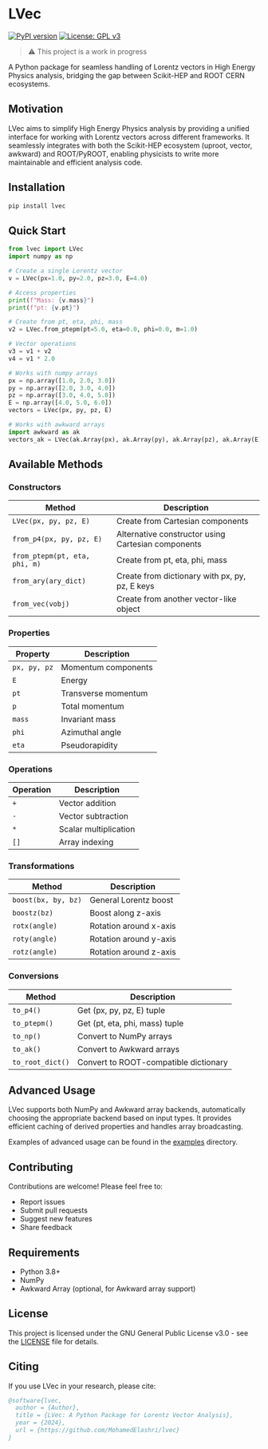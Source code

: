 # LVec

[![PyPI version](https://badge.fury.io/py/lvec.svg)](https://badge.fury.io/py/lvec)
[![License: GPL v3](https://img.shields.io/badge/License-GPLv3-blue.svg)](https://www.gnu.org/licenses/gpl-3.0)

> ⚠️ This project is a work in progress

A Python package for seamless handling of Lorentz vectors in High Energy Physics analysis, bridging the gap between Scikit-HEP and ROOT CERN ecosystems.

## Motivation

LVec aims to simplify High Energy Physics analysis by providing a unified interface for working with Lorentz vectors across different frameworks. It seamlessly integrates with both the Scikit-HEP ecosystem (uproot, vector, awkward) and ROOT/PyROOT, enabling physicists to write more maintainable and efficient analysis code.

## Installation

```bash
pip install lvec
```

## Quick Start

```python
from lvec import LVec
import numpy as np

# Create a single Lorentz vector
v = LVec(px=1.0, py=2.0, pz=3.0, E=4.0)

# Access properties
print(f"Mass: {v.mass}")
print(f"pt: {v.pt}")

# Create from pt, eta, phi, mass
v2 = LVec.from_ptepm(pt=5.0, eta=0.0, phi=0.0, m=1.0)

# Vector operations
v3 = v1 + v2
v4 = v1 * 2.0

# Works with numpy arrays
px = np.array([1.0, 2.0, 3.0])
py = np.array([2.0, 3.0, 4.0])
pz = np.array([3.0, 4.0, 5.0])
E = np.array([4.0, 5.0, 6.0])
vectors = LVec(px, py, pz, E)

# Works with awkward arrays
import awkward as ak
vectors_ak = LVec(ak.Array(px), ak.Array(py), ak.Array(pz), ak.Array(E))
```

## Available Methods

### Constructors

| Method | Description |
|--------|-------------|
| `LVec(px, py, pz, E)` | Create from Cartesian components |
| `from_p4(px, py, pz, E)` | Alternative constructor using Cartesian components |
| `from_ptepm(pt, eta, phi, m)` | Create from pt, eta, phi, mass |
| `from_ary(ary_dict)` | Create from dictionary with px, py, pz, E keys |
| `from_vec(vobj)` | Create from another vector-like object |

### Properties

| Property | Description |
|----------|-------------|
| `px, py, pz` | Momentum components |
| `E` | Energy |
| `pt` | Transverse momentum |
| `p` | Total momentum |
| `mass` | Invariant mass |
| `phi` | Azimuthal angle |
| `eta` | Pseudorapidity |

### Operations

| Operation | Description |
|-----------|-------------|
| `+` | Vector addition |
| `-` | Vector subtraction |
| `*` | Scalar multiplication |
| `[]` | Array indexing |

### Transformations

| Method | Description |
|--------|-------------|
| `boost(bx, by, bz)` | General Lorentz boost |
| `boostz(bz)` | Boost along z-axis |
| `rotx(angle)` | Rotation around x-axis |
| `roty(angle)` | Rotation around y-axis |
| `rotz(angle)` | Rotation around z-axis |

### Conversions

| Method | Description |
|--------|-------------|
| `to_p4()` | Get (px, py, pz, E) tuple |
| `to_ptepm()` | Get (pt, eta, phi, mass) tuple |
| `to_np()` | Convert to NumPy arrays |
| `to_ak()` | Convert to Awkward arrays |
| `to_root_dict()` | Convert to ROOT-compatible dictionary |

## Advanced Usage

LVec supports both NumPy and Awkward array backends, automatically choosing the appropriate backend based on input types. It provides efficient caching of derived properties and handles array broadcasting.

Examples of advanced usage can be found in the [examples](examples/) directory.

## Contributing

Contributions are welcome! Please feel free to:
- Report issues
- Submit pull requests
- Suggest new features
- Share feedback

## Requirements

- Python 3.8+
- NumPy
- Awkward Array (optional, for Awkward array support)

## License

This project is licensed under the GNU General Public License v3.0 - see the [LICENSE](LICENSE) file for details.

## Citing

If you use LVec in your research, please cite:

```bibtex
@software{lvec,
  author = {Author},
  title = {LVec: A Python Package for Lorentz Vector Analysis},
  year = {2024},
  url = {https://github.com/MohamedElashri/lvec}
}
```
